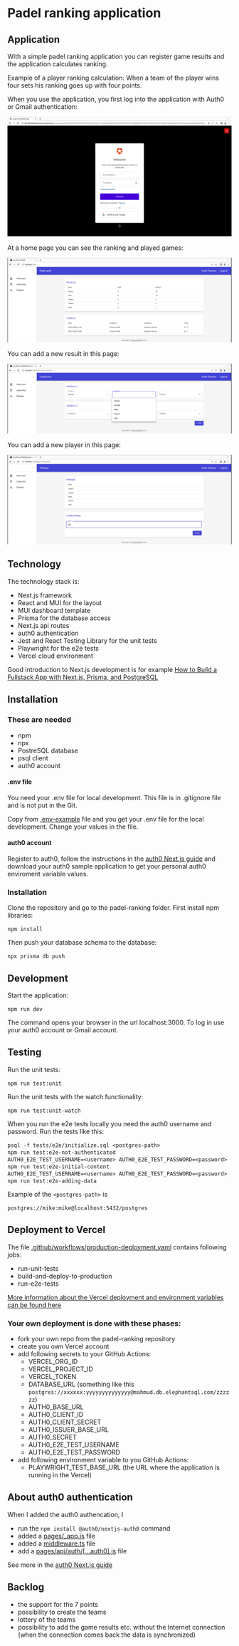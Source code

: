 # Padel ranking application

## Application

With a simple padel ranking application you can register game results and the application calculates ranking. 

Example of a player ranking calculation: When a team of the player wins four sets his ranking goes up with four points.

When you use the application, you first log into the application with Auth0 or Gmail authentication:

![Log in](doc/login.png)

At a home page you can see the ranking and played games:

![Home page](doc/padel-games.png)

You can add a new result in this page:

![Add new result](doc/add-result.png)

You can add a new player in this page:

![Add new player](doc/players.png)

## Technology

The technology stack is:

- Next.js framework
- React and MUI for the layout
- MUI dashboard template
- Prisma for the database access
- Next.js api routes
- auth0 authentication
- Jest and React Testing Library for the unit tests
- Playwright for the e2e tests
- Vercel cloud environment

Good introduction to Next.js development is for example [How to Build a Fullstack App with Next.js, Prisma, and PostgreSQL](https://vercel.com/guides/nextjs-prisma-postgres)

## Installation

### These are needed

- npm
- npx
- PostreSQL database
- psql client
- auth0 account

#### .env file

You need your .env file for local development. This file is in .gitignore file and is not put in the Git.

Copy from [.env-example](.env-example) file and you get your .env file for the local development. Change your values in the file.

#### auth0 account

Register to auth0, follow the instructions in the [auth0 Next.js guide](https://auth0.com/docs/quickstart/webapp/nextjs/01-login) and download your auth0 sample application to get your personal auth0 enviroment variable values.

### Installation

Clone the repository and go to the padel-ranking folder. First install npm libraries:

```
npm install
```

Then push your database schema to the database:

```
npx prisma db push
```

## Development

Start the application:

```
npm run dev
```

The command opens your browser in the url localhost:3000. To log in use your auth0 account or Gmail account. 

## Testing

Run the unit tests:

```
npm run test:unit
```

Run the unit tests with the watch functionality:

```
npm run test:unit-watch
```

When you run the e2e tests locally you need the auth0 username and password. Run the tests like this:

```
psql -f tests/e2e/initialize.sql <postgres-path>
npm run test:e2e-not-authenticated
AUTH0_E2E_TEST_USERNAME=<username> AUTH0_E2E_TEST_PASSWORD=<password> npm run test:e2e-initial-content
AUTH0_E2E_TEST_USERNAME=<username> AUTH0_E2E_TEST_PASSWORD=<password> npm run test:e2e-adding-data
```

Example of the `<postgres-path>` is

```
postgres://mike:mike@localhost:5432/postgres
```

## Deployment to Vercel

The file [.github/workflows/production-deployment.yaml](.github/workflows/production-deployment.yaml) contains following jobs:

- run-unit-tests
- build-and-deploy-to-production
- run-e2e-tests

[More information about the Vercel deployment and environment variables can be found here](https://vercel.com/guides/how-can-i-use-github-actions-with-vercel)

### Your own deployment is done with these phases:

- fork your own repo from the padel-ranking repository
- create you own Vercel account
- add following secrets to your GitHub Actions:
  - VERCEL_ORG_ID
  - VERCEL_PROJECT_ID
  - VERCEL_TOKEN
  - DATABASE_URL (something like this `postgres://xxxxxx:yyyyyyyyyyyyyy@mahmud.db.elephantsql.com/zzzzzz`)
  - AUTH0_BASE_URL
  - AUTH0_CLIENT_ID
  - AUTH0_CLIENT_SECRET
  - AUTH0_ISSUER_BASE_URL
  - AUTH0_SECRET
  - AUTH0_E2E_TEST_USERNAME
  - AUTH0_E2E_TEST_PASSWORD 
- add following environment variable to you GitHub Actions:
  - PLAYWRIGHT_TEST_BASE_URL (the URL where the application is running in the Vercel)

## About auth0 authentication

When I added the auth0 authencation, I

- run the `npm install @auth0/nextjs-auth0` command
- added a [pages/_app.js](pages/_app.js) file
- added a [middleware.ts](middleware.ts) file
- add a [pages/api/auth/[...auth0].js](pages/api/auth/[...auth0].js) file

See more in the [auth0 Next.js guide](https://auth0.com/docs/quickstart/webapp/nextjs/01-login)

## Backlog
 
 - the support for the 7 points
 - possibility to create the teams
 - lottery of the teams
 - possibility to add the game results etc. without the Internet connection (when the connection comes back the data is synchronized)


